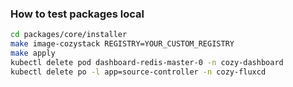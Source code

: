 ### How to test packages local

```bash
cd packages/core/installer
make image-cozystack REGISTRY=YOUR_CUSTOM_REGISTRY
make apply
kubectl delete pod dashboard-redis-master-0 -n cozy-dashboard
kubectl delete po -l app=source-controller -n cozy-fluxcd
```
